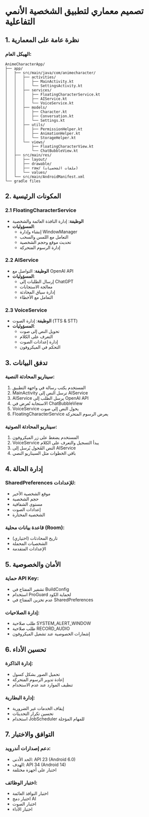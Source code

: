 # تصميم معماري لتطبيق الشخصية الأنمي التفاعلية

## 1. نظرة عامة على المعمارية

### الهيكل العام:
```
AnimeCharacterApp/
├── app/
│   ├── src/main/java/com/animecharacter/
│   │   ├── activities/
│   │   │   ├── MainActivity.kt
│   │   │   └── SettingsActivity.kt
│   │   ├── services/
│   │   │   ├── FloatingCharacterService.kt
│   │   │   ├── AIService.kt
│   │   │   └── VoiceService.kt
│   │   ├── models/
│   │   │   ├── Character.kt
│   │   │   ├── Conversation.kt
│   │   │   └── Settings.kt
│   │   ├── utils/
│   │   │   ├── PermissionHelper.kt
│   │   │   ├── AnimationHelper.kt
│   │   │   └── StorageHelper.kt
│   │   └── views/
│   │       ├── FloatingCharacterView.kt
│   │       └── ChatBubbleView.kt
│   ├── src/main/res/
│   │   ├── layout/
│   │   ├── drawable/
│   │   ├── raw/ (ملفات الشخصيات)
│   │   └── values/
│   └── src/main/AndroidManifest.xml
└── gradle files
```

## 2. المكونات الرئيسية

### 2.1 FloatingCharacterService
- **الوظيفة**: إدارة النافذة العائمة والشخصية
- **المسؤوليات**:
  - إنشاء وإدارة WindowManager
  - التعامل مع اللمس والسحب
  - تحديث موقع وحجم الشخصية
  - إدارة الرسوم المتحركة

### 2.2 AIService
- **الوظيفة**: التواصل مع OpenAI API
- **المسؤوليات**:
  - إرسال الطلبات إلى ChatGPT
  - معالجة الاستجابات
  - إدارة سياق المحادثة
  - التعامل مع الأخطاء

### 2.3 VoiceService
- **الوظيفة**: إدارة الصوت (TTS & STT)
- **المسؤوليات**:
  - تحويل النص إلى صوت
  - التعرف على الكلام
  - إدارة إعدادات الصوت
  - التحكم في الميكروفون

## 3. تدفق البيانات

### سيناريو المحادثة النصية:
1. المستخدم يكتب رسالة في واجهة التطبيق
2. MainActivity ترسل النص إلى AIService
3. AIService يرسل الطلب إلى OpenAI API
4. الاستجابة تُعرض في ChatBubbleView
5. VoiceService يحول النص إلى صوت
6. FloatingCharacterService يعرض الرسوم المتحركة

### سيناريو المحادثة الصوتية:
1. المستخدم يضغط على زر الميكروفون
2. VoiceService يبدأ التسجيل والتعرف على الكلام
3. النص المُحول يُرسل إلى AIService
4. باقي الخطوات مثل السيناريو النصي

## 4. إدارة الحالة

### SharedPreferences للإعدادات:
- موقع الشخصية الأخير
- حجم الشخصية
- مستوى الشفافية
- إعدادات الصوت
- الشخصية المختارة

### قاعدة بيانات محلية (Room):
- تاريخ المحادثات (اختياري)
- الشخصيات المحملة
- الإعدادات المتقدمة

## 5. الأمان والخصوصية

### حماية API Key:
- تشفير المفتاح في BuildConfig
- استخدام ProGuard لحماية الكود
- عدم تخزين المفتاح في SharedPreferences

### إدارة الصلاحيات:
- طلب صلاحية SYSTEM_ALERT_WINDOW
- طلب صلاحية RECORD_AUDIO
- إشعارات الخصوصية عند تشغيل الميكروفون

## 6. تحسين الأداء

### إدارة الذاكرة:
- تحميل الصور بشكل كسول
- إعادة تدوير الرسوم المتحركة
- تنظيف الموارد عند عدم الاستخدام

### إدارة البطارية:
- إيقاف الخدمات غير الضرورية
- تحسين تكرار التحديثات
- استخدام JobScheduler للمهام المؤجلة

## 7. التوافق والاختبار

### دعم إصدارات أندرويد:
- الحد الأدنى: API 23 (Android 6.0)
- الهدف: API 34 (Android 14)
- اختبار على أجهزة مختلفة

### اختبار الوظائف:
- اختبار النوافذ العائمة
- اختبار دمج AI
- اختبار الصوت
- اختبار الأداء


